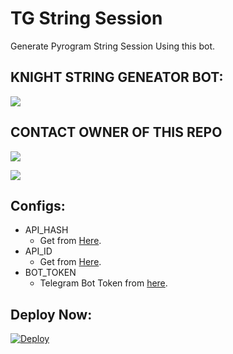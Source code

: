 # TG String Session
Generate Pyrogram String Session Using this bot.

## KNIGHT STRING GENEATOR BOT:
<a href="https://telegram.dog/string_generator_robot"><img src="https://img.shields.io/badge/Telegram-Bot-blue.svg?logo=telegram"></a>

## CONTACT OWNER OF THIS REPO
<a href="https://telegram.dog/DEVIL_PREDATOR_XD"><img src="https://img.shields.io/badge/TELEGRAM-ID-blue.svg?logo=telegram"></a>

<a href="https://wa.me/text=+1 (309) 432-5781"><img src="https://img.shields.io/badge/WHATSAPP-NO-blue.svg?logo=WHATSAPP"></a>


## Configs:
- API_HASH
  - Get from [Here](https://my.telegram.org).
- API_ID
  - Get from [Here](https://my.telegram.org).
- BOT_TOKEN
  - Telegram Bot Token from [here](https://telegram.dog/BotFather).

## Deploy Now:
[![Deploy](https://www.herokucdn.com/deploy/button.svg)](https://heroku.com/deploy?template=https://github.com/DEVIL-PREDATOR/string-generator/tree/main)
